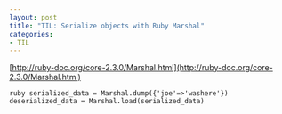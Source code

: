 ```yaml
---
layout: post
title: "TIL: Serialize objects with Ruby Marshal"
categories:
- TIL
---
```


[http://ruby-doc.org/core-2.3.0/Marshal.html](http://ruby-doc.org/core-2.3.0/Marshal.html)

`ruby
  serialized_data = Marshal.dump({'joe'=>'washere'})
  deserialized_data = Marshal.load(serialized_data)
`